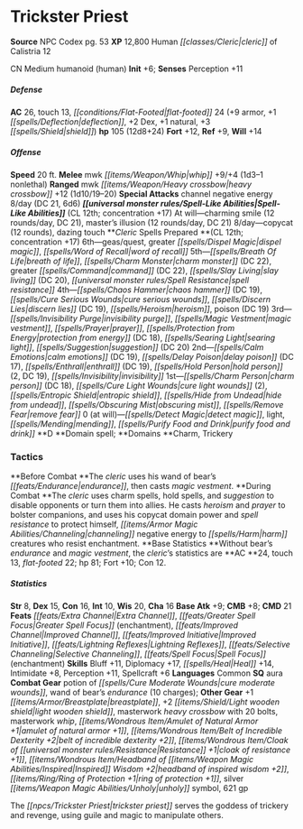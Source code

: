 ﻿---
cssclass: [monsters]
title1: Trickster Priest
title2: Trickster Priest
CR: 11
sources:
- name: NPC Codex
  page: 53
  link: http://paizo.com/products/btpy8v3a?Pathfinder-Roleplaying-Game-NPC-Codex
XP: 12800
race: Human
classes:
- cleric of Calistria 12
alignment: CN
size: Medium
type: humanoid
subtypes:
- human
initiative:
  bonus: 6
AC:
  AC: 26
  touch: 13
  flat_footed: 24
  components:
    armor: 9
    deflection: 1
    dex: 2
    natural: 1
    shield: 3
HP:
  HP: 105
  long: 12d8+24
saves:
  fort: 12
  ref: 9
  will: 14
speeds:
  base: 20
attacks:
  melee:
  - - text: mwk whip +9/+4 (1d3-1 nonlethal)
      entries:
      - - damage: 1d3-1
          type: nonlethal
      attack: mwk whip
      bonus:
      - 9
      - 4
  ranged:
  - - text: mwk heavy crossbow +12 (1d10/19-20)
      entries:
      - - damage: 1d10
          crit_range: 19-20
      attack: mwk heavy crossbow
      bonus:
      - 12
  special:
  - channel negative energy 8/day (DC 21, 6d6)
spell_like_abilities:
  entries:
  - name: charming smile
    source: default
    freq: At will
    other: 12 rounds/day
    DC: 21
  - name: master's illusion
    source: default
    freq: At will
    other: 12 rounds/day
    DC: 21
  - name: copycat
    source: default
    freq: 8/day
    other: 12 rounds
  - name: dazing touch
    source: default
    freq: 8/day
  sources:
  - name: default
    CL: 12
    concentration: 17
spells:
  entries:
  - is_domain_spell: true
    name: geas/quest
    source: Cleric
    level: 6
  - name: greater dispel magic
    source: Cleric
    level: 6
  - name: word of recall
    source: Cleric
    level: 6
  - name: breath of life
    source: Cleric
    level: 5
  - is_domain_spell: true
    name: charm monster
    source: Cleric
    level: 5
    DC: 22
  - name: greater command
    source: Cleric
    level: 5
    DC: 22
  - name: slay living
    source: Cleric
    level: 5
    DC: 20
  - name: spell resistance
    source: Cleric
    level: 5
  - name: chaos hammer
    source: Cleric
    level: 4
    DC: 19
  - name: cure serious wounds
    source: Cleric
    level: 4
  - name: discern lies
    source: Cleric
    level: 4
    DC: 19
  - is_domain_spell: true
    name: heroism
    source: Cleric
    level: 4
  - name: poison
    source: Cleric
    level: 4
    DC: 19
  - name: invisibility purge
    source: Cleric
    level: 3
  - name: magic vestment
    source: Cleric
    level: 3
  - name: prayer
    source: Cleric
    level: 3
  - name: protection from energy
    source: Cleric
    level: 3
    DC: 18
  - name: searing light
    source: Cleric
    level: 3
  - is_domain_spell: true
    name: suggestion
    source: Cleric
    level: 3
    DC: 20
  - name: calm emotions
    source: Cleric
    level: 2
    DC: 19
  - name: delay poison
    source: Cleric
    level: 2
    DC: 17
  - name: enthrall
    source: Cleric
    level: 2
    DC: 19
  - name: hold person
    source: Cleric
    level: 2
    count: 2
    DC: 19
  - is_domain_spell: true
    name: invisibility
    source: Cleric
    level: 2
  - is_domain_spell: true
    name: charm person
    source: Cleric
    level: 1
    DC: 18
  - name: cure light wounds
    source: Cleric
    level: 1
    count: 2
  - name: entropic shield
    source: Cleric
    level: 1
  - name: hide from undead
    source: Cleric
    level: 1
  - name: obscuring mist
    source: Cleric
    level: 1
  - name: remove fear
    source: Cleric
    level: 1
  - name: detect magic
    source: Cleric
    level: 0
  - name: light
    source: Cleric
    level: 0
  - name: mending
    source: Cleric
    level: 0
  - name: purify food and drink
    source: Cleric
    level: 0
  sources:
  - name: Cleric
    type: prepared
    CL: 12
    concentration: 17
    slots:
      0: at-will
    domains:
    - charm
    - trickery
tactics:
  Before Combat: The cleric uses his wand of bear's endurance, then casts magic vestment.
  During Combat: The cleric uses charm spells, hold spells, and suggestion to disable
    opponents or turn them into allies. He casts heroism and prayer to bolster companions,
    and uses his copycat domain power and spell resistance to protect himself, channeling
    negative energy to harm creatures who resist enchantment.
  Base Statistics: Without bear's endurance and magic vestment, the cleric's statistics
    are AC 24, touch 13, flat-footed 22; hp 81; Fort +10; Con 12.
ability_scores:
  STR: 8
  DEX: 15
  CON: 16
  INT: 10
  WIS: 20
  CHA: 16
BAB: 9
CMB: 8
CMD: 21
feats:
- name: Extra Channel
- name: Greater Spell Focus (enchantment)
- name: Improved Channel
- name: Improved Initiative
- name: Lightning Reflexes
- name: Selective Channeling
- name: Spell Focus (enchantment)
skills:
  Bluff: 11
  Diplomacy: 17
  Heal: 14
  Intimidate: 8
  Perception: 11
  Spellcraft: 6
languages:
- Common
special_qualities:
- aura
gear:
  combat:
  - potion of cure moderate wounds
  - wand of bear's endurance (10 charges)
  other:
  - +1 breastplate
  - +2 light wooden shield
  - masterwork heavy crossbow with 20 bolts
  - masterwork whip
  - amulet of natural armor +1
  - belt of incredible dexterity +2
  - cloak of resistance +1
  - headband of inspired wisdom +2
  - ring of protection +1
  - silver unholy symbol
  - 621 gp
desc_long: The trickster priest serves the goddess of trickery and revenge, using
  guile and magic to manipulate others.

---

# Trickster Priest

**Source** NPC Codex pg. 53
**XP** 12,800
Human _[[classes/Cleric|cleric]]_ of Calistria 12

CN Medium humanoid (human)
**Init** +6; **Senses** Perception +11

##### Defense

**AC** 26, touch 13, _[[conditions/Flat-Footed|flat-footed]]_ 24 (+9 armor, +1 _[[spells/Deflection|deflection]]_, +2 Dex, +1 natural, +3 _[[spells/Shield|shield]]_)
**hp** 105 (12d8+24)
**Fort** +12, **Ref** +9, **Will** +14

##### Offense
**Speed** 20 ft.
**Melee** mwk _[[items/Weapon/Whip|whip]]_ +9/+4 (1d3–1 nonlethal)
**Ranged** mwk _[[items/Weapon/Heavy crossbow|heavy crossbow]]_ +12 (1d10/19–20)
**Special Attacks** channel negative energy 8/day (DC 21, 6d6)
**_[[universal monster rules/Spell-Like Abilities|Spell-Like Abilities]]_** (CL 12th; concentration +17)
At will—charming smile (12 rounds/day, DC 21), master’s illusion (12 rounds/day, DC 21)
8/day—copycat (12 rounds), dazing touch
**_Cleric_ Spells Prepared **(CL 12th; concentration +17)
6th—geas/quest, greater _[[spells/Dispel Magic|dispel magic]]_, _[[spells/Word of Recall|word of recall]]_
5th—_[[spells/Breath Of Life|breath of life]]_, _[[spells/Charm Monster|charm monster]]_ (DC 22), greater _[[spells/Command|command]]_ (DC 22), _[[spells/Slay Living|slay living]]_ (DC 20), _[[universal monster rules/Spell Resistance|spell resistance]]_
4th—_[[spells/Chaos Hammer|chaos hammer]]_ (DC 19), _[[spells/Cure Serious Wounds|cure serious wounds]]_, _[[spells/Discern Lies|discern lies]]_ (DC 19), _[[spells/Heroism|heroism]]_, poison (DC 19)
3rd—_[[spells/Invisibility Purge|invisibility purge]]_, _[[spells/Magic Vestment|magic vestment]]_, _[[spells/Prayer|prayer]]_, _[[spells/Protection from Energy|protection from energy]]_ (DC 18), _[[spells/Searing Light|searing light]]_, _[[spells/Suggestion|suggestion]]_ (DC 20)
2nd—_[[spells/Calm Emotions|calm emotions]]_ (DC 19), _[[spells/Delay Poison|delay poison]]_ (DC 17), _[[spells/Enthrall|enthrall]]_ (DC 19), _[[spells/Hold Person|hold person]]_ (2, DC 19), _[[spells/Invisibility|invisibility]]_
1st—_[[spells/Charm Person|charm person]]_ (DC 18), _[[spells/Cure Light Wounds|cure light wounds]]_ (2), _[[spells/Entropic Shield|entropic shield]]_, _[[spells/Hide from Undead|hide from undead]]_, _[[spells/Obscuring Mist|obscuring mist]]_, _[[spells/Remove Fear|remove fear]]_
0 (at will)—_[[spells/Detect Magic|detect magic]]_, light, _[[spells/Mending|mending]]_, _[[spells/Purify Food and Drink|purify food and drink]]_
**D **Domain spell; **Domains **Charm, Trickery

### Tactics

**Before Combat **The _cleric_ uses his wand of bear’s _[[feats/Endurance|endurance]]_, then casts _magic vestment_.
**During Combat **The _cleric_ uses charm spells, hold spells, and _suggestion_ to disable opponents or turn them into allies. He casts _heroism_ and _prayer_ to bolster companions, and uses his copycat domain power and _spell resistance_ to protect himself, _[[items/Armor Magic Abilities/Channeling|channeling]]_ negative energy to _[[spells/Harm|harm]]_ creatures who resist enchantment.
**Base Statistics **Without bear’s _endurance_ and _magic vestment_, the _cleric_’s statistics are **AC **24, touch 13, _flat-footed_ 22; hp 81; Fort +10; Con 12.

##### Statistics
**Str** 8, **Dex** 15, **Con** 16, **Int** 10, **Wis** 20, **Cha** 16
**Base Atk** +9; **CMB** +8; **CMD** 21
**Feats** _[[feats/Extra Channel|Extra Channel]]_, _[[feats/Greater Spell Focus|Greater Spell Focus]]_ (enchantment), _[[feats/Improved Channel|Improved Channel]]_, _[[feats/Improved Initiative|Improved Initiative]]_, _[[feats/Lightning Reflexes|Lightning Reflexes]]_, _[[feats/Selective Channeling|Selective Channeling]]_, _[[feats/Spell Focus|Spell Focus]]_ (enchantment)
**Skills** Bluff +11, Diplomacy +17, _[[spells/Heal|Heal]]_ +14, Intimidate +8, Perception +11, Spellcraft +6
**Languages** Common
**SQ** aura
**Combat Gear** potion of _[[spells/Cure Moderate Wounds|cure moderate wounds]]_, wand of bear’s _endurance_ (10 charges); **Other Gear** +1 _[[items/Armor/Breastplate|breastplate]]_, +2 _[[items/Shield/Light wooden shield|light wooden shield]]_, masterwork _heavy crossbow_ with 20 bolts, masterwork _whip_, _[[items/Wondrous Item/Amulet of Natural Armor +1|amulet of natural armor +1]]_, _[[items/Wondrous Item/Belt of Incredible Dexterity +2|belt of incredible dexterity +2]]_, _[[items/Wondrous Item/Cloak of _[[universal monster rules/Resistance|Resistance]]_ +1|cloak of _resistance_ +1]]_, _[[items/Wondrous Item/Headband of _[[items/Weapon Magic Abilities/Inspired|Inspired]]_ Wisdom +2|headband of _inspired_ wisdom +2]]_, _[[items/Ring/Ring of Protection +1|ring of protection +1]]_, silver _[[items/Weapon Magic Abilities/Unholy|unholy]]_ symbol, 621 gp

The _[[npcs/Trickster Priest|trickster priest]]_ serves the goddess of trickery and revenge, using guile and magic to manipulate others.